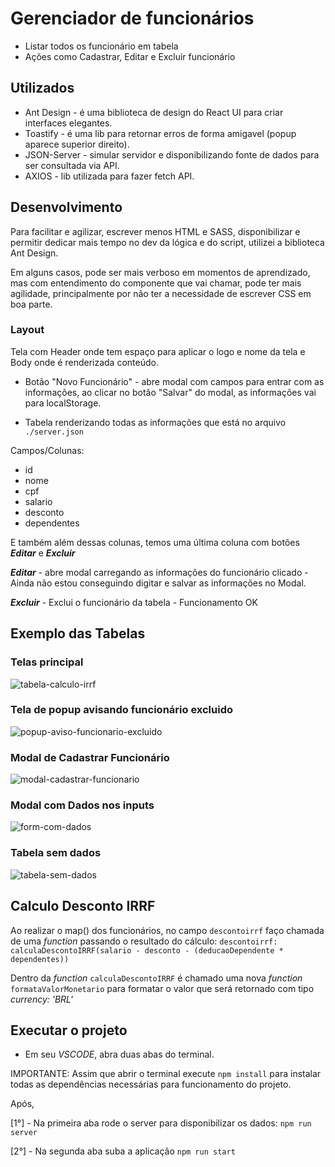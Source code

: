 # Gerenciador de funcionários

* Listar todos os funcionário em tabela
* Ações como Cadastrar, Editar e Excluir funcionário


## Utilizados

* Ant Design - é uma biblioteca de design do React UI para criar interfaces elegantes.
* Toastify - é uma lib para retornar erros de forma amigavel (popup aparece superior direito).
* JSON-Server - simular servidor e disponibilizando fonte de dados para ser consultada via API.
* AXIOS - lib utilizada para fazer fetch API.


## Desenvolvimento

Para facilitar e agilizar, escrever menos HTML e SASS, disponibilizar e permitir dedicar mais tempo no dev da lógica e do script, utilizei a biblioteca Ant Design.

Em alguns casos, pode ser mais verboso em momentos de aprendizado, mas com entendimento do componente que vai chamar, pode ter mais agilidade, principalmente por não ter a necessidade de escrever CSS em boa parte.

### Layout

Tela com Header onde tem espaço para aplicar o logo e nome da tela e Body onde é renderizada conteúdo.

* Botão "Novo Funcionário" - abre modal com campos para entrar com as informações, ao clicar no botão "Salvar" do modal, as informações vai para localStorage.

* Tabela renderizando todas as informações que está no arquivo `./server.json`

Campos/Colunas:
- id
- nome
- cpf
- salario
- desconto
- dependentes

E também além dessas colunas, temos uma última coluna com botões ***Editar*** e ***Excluir***

***Editar*** - abre modal carregando as informações do funcionário clicado - Ainda não estou conseguindo digitar e salvar as informações no Modal.

***Excluir*** - Exclui o funcionário da tabela - Funcionamento OK

## Exemplo das Tabelas

### Telas principal
![tabela-calculo-irrf](https://user-images.githubusercontent.com/17436856/121071245-140fa400-c7a6-11eb-8ebd-af9ad6b6111e.png)

### Tela de popup avisando funcionário excluido
![popup-aviso-funcionario-excluido](https://user-images.githubusercontent.com/17436856/121072056-1aeae680-c7a7-11eb-8700-b7413e8101d5.png)

### Modal de Cadastrar Funcionário
![modal-cadastrar-funcionario](https://user-images.githubusercontent.com/17436856/121072272-5c7b9180-c7a7-11eb-86e5-6ba6ed7e8e24.png)

### Modal com Dados nos inputs
![form-com-dados](https://user-images.githubusercontent.com/17436856/121072427-95b40180-c7a7-11eb-8b97-6659a7e34481.png)

### Tabela sem dados
![tabela-sem-dados](https://user-images.githubusercontent.com/17436856/121072795-08bd7800-c7a8-11eb-98bf-ed4066a95405.png)


## Calculo Desconto IRRF

Ao realizar o map() dos funcionários, no campo `descontoirrf` faço chamada de uma *function* passando o resultado do cálculo: `descontoirrf: calculaDescontoIRRF(salario - desconto - (deducaoDependente * dependentes))`

Dentro da *function* `calculaDescontoIRRF` é chamado uma nova *function* `formataValorMonetario` para formatar o valor que será retornado com tipo *currency: 'BRL'* 


## Executar o projeto

* Em seu *VSCODE*, abra duas abas do terminal.

IMPORTANTE: Assim que abrir o terminal execute `npm install` para instalar todas as dependências necessárias para funcionamento do projeto.

Após,

[1°] - Na primeira aba rode o server para disponibilizar os dados: `npm run server`

[2°] - Na segunda aba suba a aplicação `npm run start`